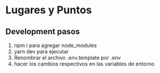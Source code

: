 # Lugares y Puntos

## Development pasos
1. npm i para agregar node_modules
2. yarn dev para ejecutar
3. Renombrar el archivo .env.template por .env
4. hacer los cambios respectivos en las variables de entorno

